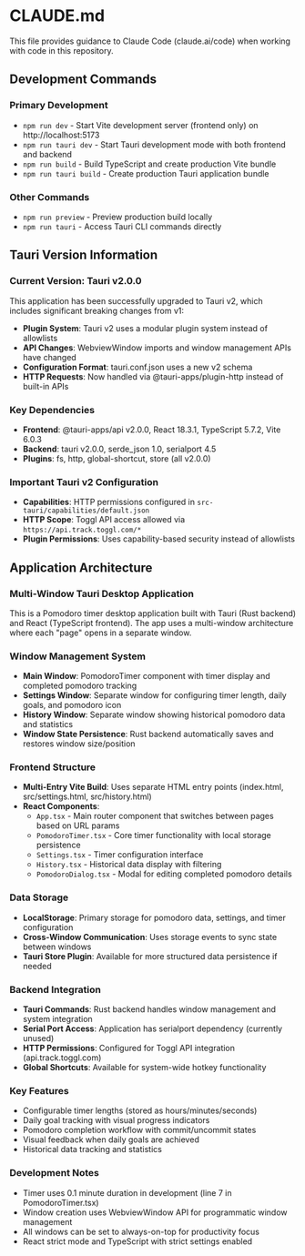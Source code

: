 # CLAUDE.md

This file provides guidance to Claude Code (claude.ai/code) when working with code in this repository.

## Development Commands

### Primary Development
- `npm run dev` - Start Vite development server (frontend only) on http://localhost:5173
- `npm run tauri dev` - Start Tauri development mode with both frontend and backend
- `npm run build` - Build TypeScript and create production Vite bundle
- `npm run tauri build` - Create production Tauri application bundle

### Other Commands
- `npm run preview` - Preview production build locally
- `npm run tauri` - Access Tauri CLI commands directly

## Tauri Version Information

### Current Version: Tauri v2.0.0
This application has been successfully upgraded to Tauri v2, which includes significant breaking changes from v1:

- **Plugin System**: Tauri v2 uses a modular plugin system instead of allowlists
- **API Changes**: WebviewWindow imports and window management APIs have changed
- **Configuration Format**: tauri.conf.json uses a new v2 schema
- **HTTP Requests**: Now handled via @tauri-apps/plugin-http instead of built-in APIs

### Key Dependencies
- **Frontend**: @tauri-apps/api v2.0.0, React 18.3.1, TypeScript 5.7.2, Vite 6.0.3
- **Backend**: tauri v2.0.0, serde_json 1.0, serialport 4.5
- **Plugins**: fs, http, global-shortcut, store (all v2.0.0)

### Important Tauri v2 Configuration
- **Capabilities**: HTTP permissions configured in `src-tauri/capabilities/default.json`
- **HTTP Scope**: Toggl API access allowed via `https://api.track.toggl.com/*`
- **Plugin Permissions**: Uses capability-based security instead of allowlists

## Application Architecture

### Multi-Window Tauri Desktop Application
This is a Pomodoro timer desktop application built with Tauri (Rust backend) and React (TypeScript frontend). The app uses a multi-window architecture where each "page" opens in a separate window.

### Window Management System
- **Main Window**: PomodoroTimer component with timer display and completed pomodoro tracking
- **Settings Window**: Separate window for configuring timer length, daily goals, and pomodoro icon
- **History Window**: Separate window showing historical pomodoro data and statistics
- **Window State Persistence**: Rust backend automatically saves and restores window size/position

### Frontend Structure
- **Multi-Entry Vite Build**: Uses separate HTML entry points (index.html, src/settings.html, src/history.html)
- **React Components**: 
  - `App.tsx` - Main router component that switches between pages based on URL params
  - `PomodoroTimer.tsx` - Core timer functionality with local storage persistence
  - `Settings.tsx` - Timer configuration interface  
  - `History.tsx` - Historical data display with filtering
  - `PomodoroDialog.tsx` - Modal for editing completed pomodoro details

### Data Storage
- **LocalStorage**: Primary storage for pomodoro data, settings, and timer configuration
- **Cross-Window Communication**: Uses storage events to sync state between windows
- **Tauri Store Plugin**: Available for more structured data persistence if needed

### Backend Integration
- **Tauri Commands**: Rust backend handles window management and system integration
- **Serial Port Access**: Application has serialport dependency (currently unused)
- **HTTP Permissions**: Configured for Toggl API integration (api.track.toggl.com)
- **Global Shortcuts**: Available for system-wide hotkey functionality

### Key Features
- Configurable timer lengths (stored as hours/minutes/seconds)
- Daily goal tracking with visual progress indicators
- Pomodoro completion workflow with commit/uncommit states
- Visual feedback when daily goals are achieved
- Historical data tracking and statistics

### Development Notes
- Timer uses 0.1 minute duration in development (line 7 in PomodoroTimer.tsx)
- Window creation uses WebviewWindow API for programmatic window management
- All windows can be set to always-on-top for productivity focus
- React strict mode and TypeScript with strict settings enabled
